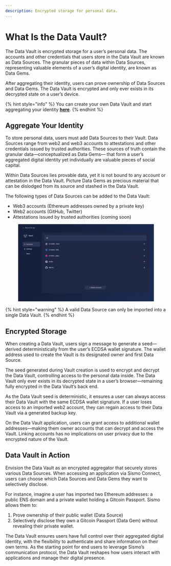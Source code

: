 ```yaml
---
description: Encrypted storage for personal data.
---
```


# What Is the Data Vault?

The Data Vault is encrypted storage for a user’s personal data. The accounts and other credentials that users store in the Data Vault are known as Data Sources. The granular pieces of data within Data Sources, representing valuable elements of a user’s digital identity, are known as Data Gems.

After aggregating their identity, users can prove ownership of Data Sources and Data Gems. The Data Vault is encrypted and only ever exists in its decrypted state on a user’s device.

{% hint style="info" %}
You can create your own Data Vault and start aggregating your identity [**here**](https://vault-beta.sismo.io/).
{% endhint %}

## Aggregate Your Identity

To store personal data, users must add Data Sources to their Vault. Data Sources range from web2 and web3 accounts to attestations and other credentials issued by trusted authorities. These sources of truth contain the granular data—conceptualized as Data Gems— that form a user’s aggregated digital identity yet individually are valuable pieces of social capital.

Within Data Sources lies provable data, yet it is not bound to any account or attestation in the Data Vault. Picture Data Gems as precious material that can be dislodged from its source and stashed in the Data Vault.

The following types of Data Sources can be added to the Data Vault:

* Web3 accounts (Ethereum addresses owned by a private key)
* Web2 accounts (GitHub, Twitter)
* Attestations issued by trusted authorities (coming soon)

<figure><img src="../.gitbook/assets/dv.png" alt=""><figcaption></figcaption></figure>

{% hint style="warning" %}
A valid Data Source can only be imported into a single Data Vault.
{% endhint %}

## Encrypted Storage

When creating a Data Vault, users sign a message to generate a seed—derived deterministically from the user’s ECDSA wallet signature. The wallet address used to create the Vault is its designated owner and first Data Source.

The seed generated during Vault creation is used to encrypt and decrypt the Data Vault, controlling access to the personal data inside. The Data Vault only ever exists in its decrypted state in a user’s browser—remaining fully encrypted in the Data Vault’s back end.

As the Data Vault seed is deterministic, it ensures a user can always access their Data Vault with the same ECDSA wallet signature. If a user loses access to an imported web2 account, they can regain access to their Data Vault via a generated backup key.

On the Data Vault application, users can grant access to additional wallet addresses—making them owner accounts that can decrypt and access the Vault. Linking accounts has no implications on user privacy due to the encrypted nature of the Vault.

## Data Vault in Action

Envision the Data Vault as an encrypted aggregator that securely stores various Data Sources. When accessing an application via Sismo Connect, users can choose which Data Sources and Data Gems they want to selectively disclose.

For instance, imagine a user has imported two Ethereum addresses: a public ENS domain and a private wallet holding a Gitcoin Passport. Sismo allows them to:

1. Prove ownership of their public wallet (Data Source)
2. Selectively disclose they own a Gitcoin Passport (Data Gem) without revealing their private wallet.

The Data Vault ensures users have full control over their aggregated digital identity, with the flexibility to authenticate and share information on their own terms. As the starting point for end users to leverage Sismo’s communication protocol, the Data Vault reshapes how users interact with applications and manage their digital presence.
